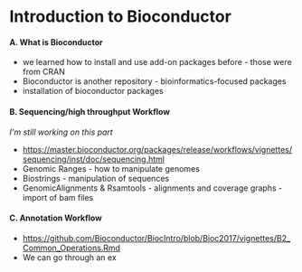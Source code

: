 # Introduction to Bioconductor

#### A. What is Bioconductor

- we learned how to install and use add-on packages before - those were from CRAN
- Bioconductor is another repository - bioinformatics-focused packages
- installation of bioconductor packages

#### B. Sequencing/high throughput Workflow 

*I'm still working on this part*

- https://master.bioconductor.org/packages/release/workflows/vignettes/sequencing/inst/doc/sequencing.html
- Genomic Ranges - how to manipulate genomes
- Biostrings - manipulation of sequences
- GenomicAlignments & Rsamtools - alignments and coverage graphs - import of bam files

#### C. Annotation Workflow

- https://github.com/Bioconductor/BiocIntro/blob/Bioc2017/vignettes/B2_Common_Operations.Rmd
- We can go through an ex